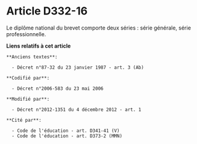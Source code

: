 # Article D332-16

Le diplôme national du brevet comporte deux séries : série générale, série professionnelle.

**Liens relatifs à cet article**

	**Anciens textes**:

	  - Décret n°87-32 du 23 janvier 1987 - art. 3 (Ab)

	**Codifié par**:

	  - Décret n°2006-583 du 23 mai 2006

	**Modifié par**:

	  - Décret n°2012-1351 du 4 décembre 2012 - art. 1

	**Cité par**:

	  - Code de l'éducation - art. D341-41 (V)
	  - Code de l'éducation - art. D373-2 (MMN)
